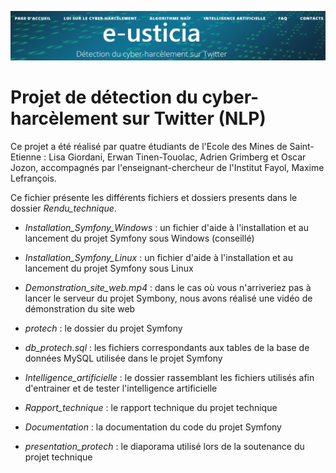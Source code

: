 ![](website_banner.png)

# Projet de détection du cyber-harcèlement sur Twitter (NLP)

Ce projet a été réalisé par quatre étudiants de l'Ecole des Mines de Saint-Etienne :
Lisa Giordani, Erwan Tinen-Touolac, Adrien Grimberg et Oscar Jozon, accompagnés par l'enseignant-chercheur de l'Institut Fayol, Maxime Lefrançois.


Ce fichier présente les différents fichiers et dossiers presents dans le dossier _Rendu_technique_.


- _Installation_Symfony_Windows_ : un fichier d'aide à l'installation et au lancement du projet Symfony sous Windows (conseillé)
- _Installation_Symfony_Linux_ : un fichier d'aide à l'installation et au lancement du projet Symfony sous Linux
- _Demonstration_site_web.mp4_ : dans le cas où vous n'arriveriez pas à lancer le serveur du projet Symbony, nous avons réalisé une vidéo de démonstration du site web


- _protech_ : le dossier du projet Symfony
- _db_protech.sql_ : les fichiers correspondants aux tables de la base de données MySQL utilisée dans le projet Symfony
- _Intelligence_artificielle_ : le dossier rassemblant les fichiers utilisés afin d'entrainer et de tester l'intelligence artificielle


- _Rapport_technique_ : le rapport technique du projet technique
- _Documentation_ : la documentation du code du projet Symfony
- _presentation_protech_ : le diaporama utilisé lors de la soutenance du projet technique
